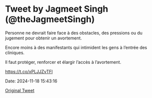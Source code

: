 # Tweet by Jagmeet Singh (@theJagmeetSingh)

Personne ne devrait faire face à des obstacles, des pressions ou du jugement pour obtenir un avortement.

Encore moins à des manifestants qui intimident les gens à l’entrée des cliniques.

Il faut protéger, renforcer et élargir l’accès à l’avortement.

https://t.co/xPLJJZvTFl

Date: 2024-11-18 15:43:16

[Original Tweet](https://x.com/theJagmeetSingh/status/1858536461387055364)
